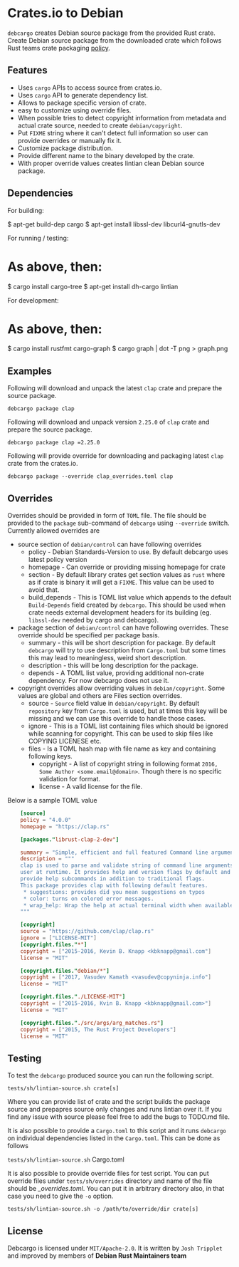 Crates.io to Debian
===========================

`debcargo` creates Debian source package from the provided Rust crate. Create
Debian source package from the downloaded crate which follows Rust teams crate
packaging [policy](https://wiki.debian.org/Teams/RustPackaging/Policy).


## Features ##

 * Uses `cargo` APIs to access source from crates.io.
 * Uses `cargo` API to generate dependency list.
 * Allows to package specific version of crate.
 * easy to customize using override files.
 * When possible tries to detect copyright information from metadata and actual
   crate source, needed to create `debian/copyright`.
 * Put `FIXME` string where it can't detect full information so user can provide
   overrides or manually fix it.
 * Customize package distribution.
 * Provide different name to the binary developed by the crate.
 * With proper override values creates lintian clean Debian source package.


## Dependencies

For building:

  $ apt-get build-dep cargo
  $ apt-get install libssl-dev libcurl4-gnutls-dev

For running / testing:

  # As above, then:
  $ cargo install cargo-tree
  $ apt-get install dh-cargo lintian

For development:

  # As above, then:
  $ cargo install rustfmt cargo-graph
  $ cargo graph | dot -T png > graph.png


## Examples ##

Following will download and unpack the latest `clap` crate and prepare the
source package.

`debcargo package clap`

Following will download and unpack version `2.25.0` of `clap` crate and prepare
the source package.

`debcargo package clap =2.25.0`

Following will provide override for downloading and packaging latest `clap`
crate from the crates.io.

`debcargo package --override clap_overrides.toml clap`


## Overrides ##

Overrides should be provided in form of `TOML` file. The file should be provided
to the `package` sub-command of `debcargo` using `--override` switch. Currently
allowed overrides are

 * source section of `debian/control` can have following overrides
   * policy - Debian Standards-Version to use. By default debcargo uses latest
     policy version
   * homepage - Can override or providing missing homepage for crate
   * section - By default library crates get section values as `rust` where as if
     crate is binary it will get a `FIXME`. This value can be used to avoid that.
   * build_depends - This is TOML list value which appends to the default
     `Build-Depends` field created
     by `debcargo`. This should be used when crate needs external development
     headers for its building (eg. `libssl-dev` needed by cargo and debcargo).
 * package section  of `debian/control` can have following overrides. These
   override should be specified per package basis.
   * summary - this will be short description for package. By default `debcargo`
     will try to use description from `Cargo.toml` but some times this may lead
     to meaningless, weird short description.
   * description - this will be long description for the package.
   * depends - A TOML list value, providing additional non-crate dependency. For
     now debcargo does not use it.
  * copyright overrides allow overriding values in `debian/copyright`. Some
    values are global and others are Files section overrides.
     * source - `Source` field value in `debian/copyright`. By default
       `repository` key from `Cargo.toml` is used, but at times this key will be
       missing and we can use this override to handle those cases.
     * ignore - This is a TOML list containing files which should be ignored
       while scanning for copyright. This can be used to skip files like COPYING
       LICENESE etc.
     * files - Is a TOML hash map with file name as key and containing following keys.
       * copyright - A list of copyright string in following format
       `2016, Some Author <some.email@domain>`. Though there is no specific
       validation for format.
       * license - A valid license for the file.

Below is a sample TOML value

```toml
    [source]
    policy = "4.0.0"
    homepage = "https://clap.rs"

    [packages."librust-clap-2-dev"]

    summary = "Simple, efficient and full featured Command line argument parser - source"
    description = """
    clap is used to parse and validate string of command line arguments provided by
    user at runtime. It provides help and version flags by default and additionally
    provide help subcommands in addition to traditional flags.
    This package provides clap with following default features.
     * suggestions: provides did you mean suggestions on typos
     * color: turns on colored error messages.
     * wrap_help: Wrap the help at actual terminal width when available.
    """

    [copyright]
    source = "https://github.com/clap/clap.rs"
    ignore = ["LICENSE-MIT"]
    [copyright.files."*"]
    copyright = ["2015-2016, Kevin B. Knapp <kbknapp@gmail.com"]
    license = "MIT"

    [copyright.files."debian/*"]
    copyright = ["2017, Vasudev Kamath <vasudev@copyninja.info"]
    license = "MIT"

    [copyright.files."./LICENSE-MIT"]
    copyright = ["2015-2016, Kvin B. Knapp <kbknapp@gmail.com>"]
    license = "MIT"

    [copyright.files."./src/args/arg_matches.rs"]
    copyright = ["2015, The Rust Project Developers"]
    license = "MIT"
```


## Testing ##

To test the `debcargo` produced source you can run the following script.

`tests/sh/lintian-source.sh crate[s]`

Where you can provide list of crate and the script builds the package source and
prepapres source only changes and runs lintian over it. If you find any issue
with source please feel free to add the bugs to TODO.md file.

It is also possible to provide a `Cargo.toml` to this script and it runs
`debcargo` on individual dependencies listed in the `Cargo.toml`. This can be
done as follows

`tests/sh/lintian-source.sh` Cargo.toml

It is also possible to provide override files for test script. You can put
override files under `tests/sh/overrides` directory and name of the file should be
*<cratename>_overrides.toml*. You can put it in arbitrary directory also, in
that case you need to give the `-o` option.

`tests/sh/lintian-source.sh -o /path/to/override/dir crate[s]`


## License ##

Debcargo is licensed under `MIT/Apache-2.0`. It is written by `Josh Tripplet`
and improved by members of **Debian Rust Maintainers team**
